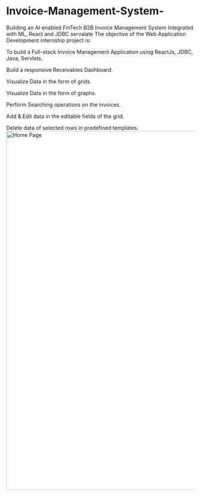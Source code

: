 # Invoice-Management-System-
Building  an AI enabled FinTech B2B Invoice Management System Integrated with ML, React and JDBC servalate
The objective of the Web Application Development internship project is:

To build a Full-stack Invoice Management Application using ReactJs, JDBC, Java, Servlets.

Build a responsive Receivables Dashboard.

Visualize Data in the form of grids.

Visualize Data in the form of graphs.

Perform Searching operations on the invoices.

Add & Edit data in the editable fields of the grid.

Delete data of selected rows in predefined templates.
<img width="960" alt="Home Page" src="https://github.com/audreykmaidza/Invoice-Management-System-/assets/76063058/436455db-7107-487d-a08e-9646399b2cd8">
